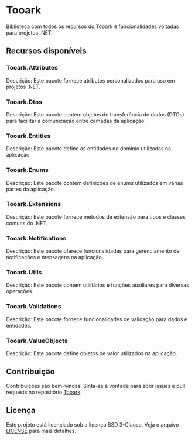 # Tooark

Biblioteca com todos os recursos do Tooark e funcionalidades voltadas para projetos .NET.

## Recursos disponíveis

### Tooark.Attributes

Descrição: Este pacote fornece atributos personalizados para uso em projetos .NET.

### Tooark.Dtos

Descrição: Este pacote contém objetos de transferência de dados (DTOs) para facilitar a comunicação entre camadas da aplicação.

### Tooark.Entities

Descrição: Este pacote define as entidades do domínio utilizadas na aplicação.

### Tooark.Enums

Descrição: Este pacote contém definições de enums utilizados em várias partes da aplicação.

### Tooark.Extensions

Descrição: Este pacote fornece métodos de extensão para tipos e classes comuns do .NET.

### Tooark.Notifications

Descrição: Este pacote oferece funcionalidades para gerenciamento de notificações e mensagens na aplicação.

### Tooark.Utils

Descrição: Este pacote contém utilitários e funções auxiliares para diversas operações.

### Tooark.Validations

Descrição: Este pacote fornece funcionalidades de validação para dados e entidades.

### Tooark.ValueObjects

Descrição: Este pacote define objetos de valor utilizados na aplicação.

## Contribuição

Contribuições são bem-vindas! Sinta-se à vontade para abrir issues e pull requests no repositório [Tooark](https://github.com/Tooark/tooark/issues).

## Licença

Este projeto está licenciado sob a licença BSD 3-Clause. Veja o arquivo [LICENSE](../LICENSE) para mais detalhes.
